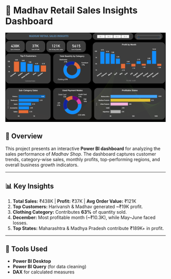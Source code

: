 # 🛒 Madhav Retail Sales Insights Dashboard

![Dashboard Preview](https://github.com/Prakasshh/Madhav-shop-sales-analysis/blob/main/Dashboard.png?raw=true)

## 📌 Overview

This project presents an interactive **Power BI dashboard** for analyzing the sales performance of *Madhav Shop*. The dashboard captures customer trends, category-wise sales, monthly profits, top-performing regions, and overall business growth indicators.

---

## 📊 Key Insights

1. **Total Sales:** ₹438K | **Profit:** ₹37K | **Avg Order Value:** ₹121K  
2. **Top Customers:** Harivansh & Madhav generated ~₹19K profit.  
3. **Clothing Category:** Contributes **63%** of quantity sold.  
4. **December:** Most profitable month (~₹10.3K), while May–June faced losses.  
5. **Top States:** Maharashtra & Madhya Pradesh contribute ₹189K+ in profit.


---

## 🚀 Tools Used

- **Power BI Desktop**
- **Power BI Query** (for data cleaning)
- **DAX** for calculated measures


